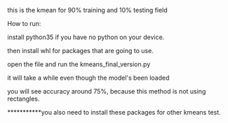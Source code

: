 this is the kmean for 90% training and 10% testing field

How to run:

install python35 if you have no python on your device.

then install whl for packages that are going to use.



open the file and run the kmeans_final_version.py

it will take a while even though the model's been loaded

you will see accuracy around 75%, because this method is not using rectangles.


***********you also need to install these packages for other kmeans test.
